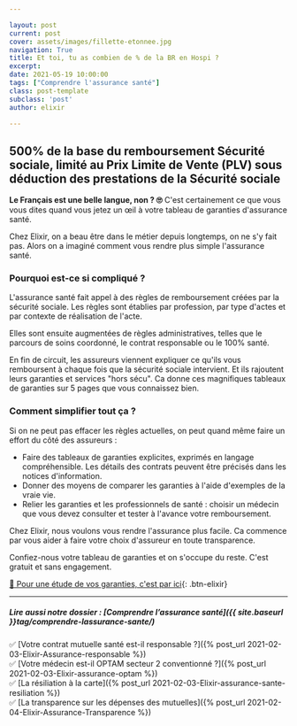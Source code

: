 ```yaml
---

layout: post
current: post
cover: assets/images/fillette-etonnee.jpg
navigation: True
title: Et toi, tu as combien de % de la BR en Hospi ?
excerpt: 
date: 2021-05-19 10:00:00
tags: ["Comprendre l'assurance santé"]
class: post-template
subclass: 'post'
author: elixir

---
```

## 500% de la base du remboursement Sécurité sociale, limité au Prix Limite de Vente (PLV) sous déduction des prestations de la Sécurité sociale

**Le Français est une belle langue, non ? 🙄**
C'est certainement ce que vous vous dites quand vous jetez un œil à votre tableau de garanties d'assurance santé.

Chez Elixir, on a beau être dans le métier depuis longtemps, on ne s'y fait pas. Alors on a imaginé comment vous rendre plus simple l'assurance santé.

### Pourquoi est-ce si compliqué ?
L'assurance santé fait appel à des règles de remboursement créées par la sécurité sociale. Les règles sont établies par profession, par type d'actes et par contexte de réalisation de l'acte.

Elles sont ensuite augmentées de règles administratives, telles que le parcours de soins coordonné, le contrat responsable ou le 100% santé.

En fin de circuit, les assureurs viennent expliquer ce qu'ils vous remboursent à chaque fois que la sécurité sociale intervient. Et ils rajoutent leurs garanties et services "hors sécu". Ca donne ces magnifiques tableaux de garanties sur 5 pages que vous connaissez bien.

### Comment simplifier tout ça ?
Si on ne peut pas effacer les règles actuelles, on peut quand même faire un effort du côté des assureurs :

- Faire des tableaux de garanties explicites, exprimés en langage compréhensible. Les détails des contrats peuvent être précisés dans les notices d'information.
- Donner des moyens de comparer les garanties à l'aide d'exemples de la vraie vie.
- Relier les garanties et les professionnels de santé : choisir un médecin que vous devez  consulter et tester à l'avance votre remboursement.


Chez Elixir, nous voulons vous rendre l'assurance plus facile. Ca commence par vous aider à faire votre choix d'assureur en toute transparence. 

Confiez-nous votre tableau de garanties et on s'occupe du reste. C'est gratuit et sans engagement.



[🚎  Pour une étude de vos garanties, c'est par ici](https://www.heylixi.fr/mutuelle/){: .btn-elixir}

---

##### Lire aussi notre dossier : [Comprendre l’assurance santé]({{ site.baseurl }}tag/comprendre-lassurance-sante/)

✅ [Votre contrat mutuelle santé est-il responsable ?]({% post_url 2021-02-03-Elixir-Assurance-responsable %})  
✅ [Votre médecin est-il OPTAM secteur 2 conventionné ?]({% post_url 2021-02-03-Elixir-assurance-optam %})  
✅ [La résiliation à la carte]({% post_url 2021-02-03-Elixir-assurance-sante-resiliation %})  
✅ [La transparence sur les dépenses des mutuelles]({% post_url 2021-02-04-Elixir-Assurance-Transparence %})  
